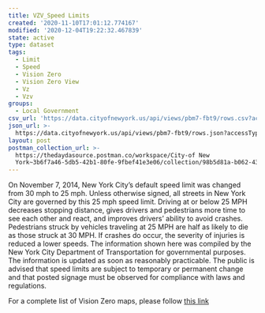 ```yaml
---
title: VZV_Speed Limits
created: '2020-11-10T17:01:12.774167'
modified: '2020-12-04T19:22:32.467839'
state: active
type: dataset
tags:
  - Limit
  - Speed
  - Vision Zero
  - Vision Zero View
  - Vz
  - Vzv
groups:
  - Local Government
csv_url: 'https://data.cityofnewyork.us/api/views/pbm7-fbt9/rows.csv?accessType=DOWNLOAD'
json_url: >-
  https://data.cityofnewyork.us/api/views/pbm7-fbt9/rows.json?accessType=DOWNLOAD
layout: post
postman_collection_url: >-
  https://thedaydasource.postman.co/workspace/City-of New
  York~3b6f7a46-5db5-42b1-80fe-9fbef41e3e06/collection/98b5d81a-b062-430d-a7c2-096cb38fed86
---
```

On November 7, 2014, New York City’s default speed limit was changed from 30 mph to 25 mph. Unless otherwise signed, all streets in New York City are governed by this 25 mph speed limit. Driving at or below 25 MPH decreases stopping distance, gives drivers and pedestrians more time to see each other and react, and improves drivers’ ability to avoid crashes. Pedestrians struck by vehicles traveling at 25 MPH are half as likely to die as those struck at 30 MPH. If crashes do occur, the severity of injuries is reduced a lower speeds. The information shown here was compiled by the New York City Department of Transportation for governmental purposes. The information is updated as soon as reasonably practicable. The public is advised that speed limits are subject to temporary or permanent change and that posted signage must be observed for compliance with laws and regulations.

For a complete list of Vision Zero maps, please follow <a href="https://data.cityofnewyork.us/browse?q=vzv&sortBy=last_modified&utf8=%E2%9C%93">this link</a>

